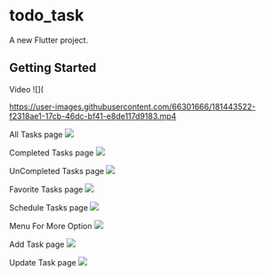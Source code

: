 # todo_task

A new Flutter project.

## Getting Started


Video
![](

https://user-images.githubusercontent.com/66301666/181443522-f2318ae1-17cb-46dc-bf41-e8de117d9183.mp4




All Tasks page
![](assets/Screens/all.jpeg)

Completed Tasks page
![](assets/Screens/completed.jpeg)

UnCompleted Tasks page
![](assets/Screens/uncompleted.jpeg)

Favorite Tasks page
![](assets/Screens/favorite.jpeg)

Schedule Tasks page
![](assets/Screens/schedule.jpeg)

Menu For More Option
![](assets/Screens/menu.jpeg)

Add Task page
![](assets/Screens/add.jpeg)

Update Task page
![](assets/Screens/update.jpeg)
